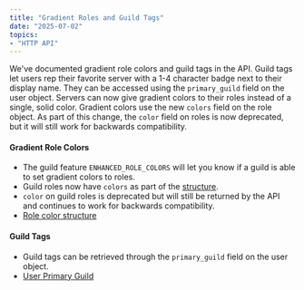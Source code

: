 ```yaml
---
title: "Gradient Roles and Guild Tags"
date: "2025-07-02"
topics:
- "HTTP API"
---
```


We've documented gradient role colors and guild tags in the API. Guild tags let users rep their favorite server with a 1-4 character badge next to their display name. They can be accessed using the `primary_guild` field on the user object. Servers can now give gradient colors to their roles instead of a single, solid color. Gradient colors use the new `colors` field on the role object. As part of this change, the `color` field on roles is now deprecated, but it will still work for backwards compatibility.

#### Gradient Role Colors

- The guild feature `ENHANCED_ROLE_COLORS` will let you know if a guild is able to set gradient colors to roles. 
- Guild roles now have `colors` as part of the [structure](/docs/topics/permissions#role-object-role-structure).
- `color` on guild roles is deprecated but will still be returned by the API and continues to work for backwards compatibility.
- [Role color structure](/docs/topics/permissions#role-object-role-colors-object)

#### Guild Tags

- Guild tags can be retrieved through the `primary_guild` field on the user object.
- [User Primary Guild](/docs/resources/user#user-object-user-primary-guild)
